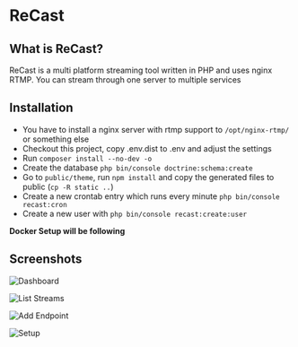 # ReCast

## What is ReCast?

ReCast is a multi platform streaming tool written in PHP and uses nginx RTMP. You can stream through one server to multiple services

## Installation

* You have to install a nginx server with rtmp support to ```/opt/nginx-rtmp/``` or something else
* Checkout this project, copy .env.dist to .env and adjust the settings
* Run ```composer install --no-dev -o```
* Create the database ```php bin/console doctrine:schema:create```
* Go to ``public/theme``, run ``npm install`` and copy the generated files to public (``cp -R static ..``)
* Create a new crontab entry which runs every minute ```php bin/console recast:cron```
* Create a new user with ```php bin/console recast:create:user```

**Docker Setup will be following**

## Screenshots

![Dashboard](https://i.imgur.com/CJFRqFM.png)

![List Streams](https://i.imgur.com/xRi6eQT.png)

![Add Endpoint](https://i.imgur.com/OvLihhw.png)

![Setup](https://i.imgur.com/gPDnIfr.png)